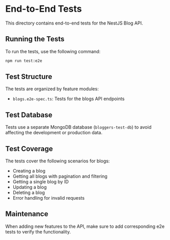 # End-to-End Tests

This directory contains end-to-end tests for the NestJS Blog API.

## Running the Tests

To run the tests, use the following command:

```bash
npm run test:e2e
```

## Test Structure

The tests are organized by feature modules:

- `blogs.e2e-spec.ts`: Tests for the blogs API endpoints

## Test Database

Tests use a separate MongoDB database (`bloggers-test-db`) to avoid affecting the development or production data.

## Test Coverage

The tests cover the following scenarios for blogs:

- Creating a blog
- Getting all blogs with pagination and filtering
- Getting a single blog by ID
- Updating a blog
- Deleting a blog
- Error handling for invalid requests

## Maintenance

When adding new features to the API, make sure to add corresponding e2e tests to verify the functionality.
